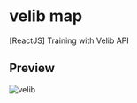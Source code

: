 # velib map
[ReactJS] Training with Velib API

## Preview
![velib](https://cloud.githubusercontent.com/assets/6444106/20282305/7f713e7a-aab4-11e6-8d0d-aa360f7b582f.PNG)
